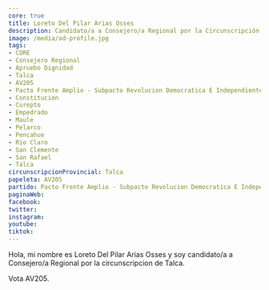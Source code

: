 ```yaml
---
core: true
title: Loreto Del Pilar Arias Osses
description: Candidato/a a Consejero/a Regional por la Circunscripción de Talca
image: /media/ad-profile.jpg
tags:
- CORE
- Consejero Regional
- Apruebo Dignidad
- Talca
- AV205
- Pacto Frente Amplio - Subpacto Revolucion Democratica E Independientes - Revolucion Democratica
- Constitucion
- Curepto
- Empedrado
- Maule
- Pelarco
- Pencahue
- Rio Claro
- San Clemente
- San Rafael
- Talca
circunscripcionProvincial: Talca
papeleta: AV205
partido: Pacto Frente Amplio - Subpacto Revolucion Democratica E Independientes - Revolucion Democratica
paginaWeb:
facebook:
twitter:
instagram:
youtube:
tiktok:
---
```

Hola, mi nombre es Loreto Del Pilar Arias Osses y soy candidato/a a Consejero/a Regional por la circunscripcion de Talca.

Vota AV205.
